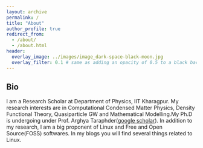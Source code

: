 ```yaml
---
layout: archive
permalink: /
title: "About"
author_profile: true
redirect_from: 
  - /about/
  - /about.html
header:
  overlay_image: ../images/image_dark-space-black-moon.jpg
  overlay_filter: 0.1 # same as adding an opacity of 0.5 to a black background
---
```



## Bio

I am a Research Scholar at Department of Physics, IIT Kharagpur. My research interests are in Computational Condensed Matter Physics, Density Functional Theory, Quasiparticle GW and Mathematical Modelling.My Ph.D is undergoing under Prof. Arghya Taraphder([google scholar](https://scholar.google.co.jp/citations?user=IY2VoH8AAAAJ&hl=en)). In addition to my research, I am a big proponent of Linux and Free and Open Source(FOSS) softwares. In my blogs you will find several things related to Linux. 







